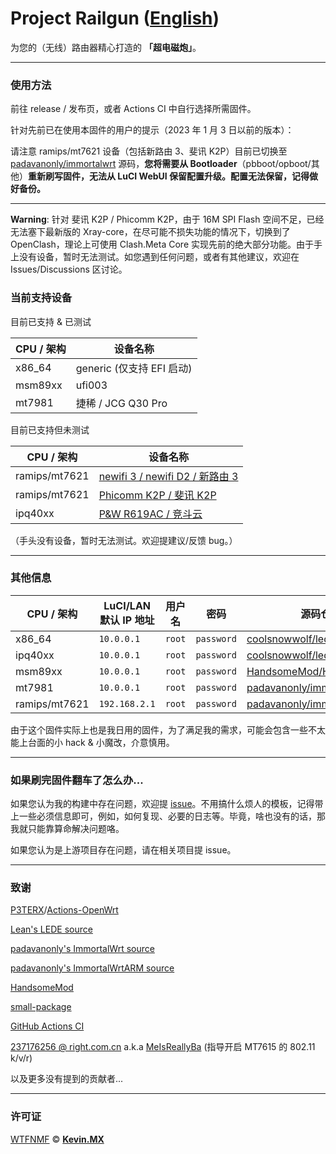 # Project Railgun ([English](README.md))

为您的（无线）路由器精心打造的 **「超电磁炮」**。

***

### 使用方法

前往 release / 发布页，或者 Actions CI 中自行选择所需固件。

针对先前已在使用本固件的用户的提示（2023 年 1 月 3 日以前的版本）：

请注意 ramips/mt7621 设备（包括新路由 3、斐讯 K2P）目前已切换至 [padavanonly/immortalwrt](https://github.com/padavanonly/immortalwrt) 源码，**您将需要从 Bootloader**（pbboot/opboot/其他）**重新刷写固件，无法从 LuCI WebUI 保留配置升级。配置无法保留，记得做好备份。**

***

**Warning**: 针对 斐讯 K2P / Phicomm K2P，由于 16M SPI Flash 空间不足，已经无法塞下最新版的 Xray-core，在尽可能不损失功能的情况下，切换到了 OpenClash，理论上可使用 Clash.Meta Core 实现先前的绝大部分功能。由于手上没有设备，暂时无法测试。如您遇到任何问题，或者有其他建议，欢迎在 Issues/Discussions 区讨论。

### 当前支持设备

目前已支持 & 已测试

| CPU / 架构 | 设备名称                  |
|------------|---------------------------|
| x86_64     | generic (仅支持 EFI 启动) |
| msm89xx    | ufi003                    |
| mt7981     | 捷稀 / JCG Q30 Pro        |

目前已支持但未测试

| CPU / 架构    | 设备名称                                                                    |
|---------------|---------------------------------------------------------------------------|
| ramips/mt7621 | [newifi 3 / newifi D2 / 新路由 3](https://openwrt.org/toh/lenovo/newifi_d2) |
| ramips/mt7621 | [Phicomm K2P / 斐讯 K2P](https://openwrt.org/toh/phicomm/k2p_ke2p)          |
| ipq40xx       | [P&W R619AC / 竞斗云](https://openwrt.org/toh/p_w/r619ac)                   |

（手头没有设备，暂时无法测试。欢迎提建议/反馈 bug。）

***

### 其他信息

| CPU / 架构    | LuCI/LAN 默认 IP 地址 | 用户名 | 密码       | 源码仓库                                                                    |
|---------------|-----------------------|--------|------------|-----------------------------------------------------------------------------|
| x86_64        | `10.0.0.1`            | `root` | `password` | [coolsnowwolf/lede](https://github.com/coolsnowwolf/lede)                   |
| ipq40xx       | `10.0.0.1`            | `root` | `password` | [coolsnowwolf/lede](https://github.com/coolsnowwolf/lede)                   |
| msm89xx       | `10.0.0.1`            | `root` | `password` | [HandsomeMod/HandsomeMod](https://github.com/HandsomeMod/HandsomeMod)       |
| mt7981        | `10.0.0.1`            | `root` | `password` | [padavanonly/immortalwrtARM](https://github.com/padavanonly/immortalwrtARM) |
| ramips/mt7621 | `192.168.2.1`         | `root` | `password` | [padavanonly/immortalwrt](https://github.com/padavanonly/immortalwrt)       |


由于这个固件实际上也是我日用的固件，为了满足我的需求，可能会包含一些不太能上台面的小 hack & 小魔改，介意慎用。

***

### 如果刷完固件翻车了怎么办...

如果您认为我的构建中存在问题，欢迎提 [issue](https://github.com/KevinMX/Railgun/issues/new/choose)。不用搞什么烦人的模板，记得带上一些必须信息即可，例如，如何复现、必要的日志等。毕竟，啥也没有的话，那我就只能靠算命解决问题咯。

如果您认为是上游项目存在问题，请在相关项目提 issue。

***

### 致谢

[P3TERX](https://p3terx.com)/[Actions-OpenWrt](https://github.com/P3TERX/Actions-OpenWrt)

[Lean's LEDE source](https://github.com/coolsnowwolf/lede)

[padavanonly's ImmortalWrt source](https://github.com/padavanonly/immortalwrt)

[padavanonly's ImmortalWrtARM source](https://github.com/padavanonly/immortalwrtARM)

[HandsomeMod](https://github.com/HandsomeMod/HandsomeMod)

[small-package](https://github.com/kenzok8/small-package)

[GitHub Actions CI](https://github.com/features/actions)

[237176256 @ right.com.cn](https://www.right.com.cn/forum/space-uid-364126.html) a.k.a [MeIsReallyBa](https://github.com/MeIsReallyBa) (指导开启 MT7615 的 802.11 k/v/r)

以及更多没有提到的贡献者...

***

### 许可证

[WTFNMF](https://github.com/adversary-org/wtfnmf) © [**Kevin.MX**](https://mary.kevinmx.top)
